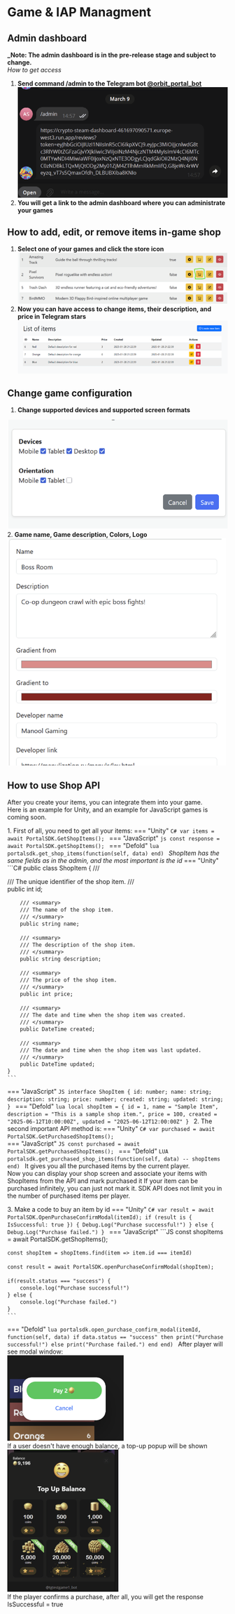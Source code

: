 # Game & IAP Managment
## Admin dashboard

**_Note: The admin dashboard is in the pre-release stage and subject to change.**  
  _How to get access_

1. **Send command /admin to the Telegram bot  [@orbit_portal_bot](https://t.me/orbit_portal_bot/)**
![Описание изображения](images/game-and-iap/1.png)  
2. **You will get a link to the admin dashboard where you can administrate your games**

## How to add, edit, or remove items in-game shop
1. **Select one of your games and click the store icon**
![Описание изображения](images/game-and-iap/2.png)  
  2. **Now you can have access to change items, their description, and price in Telegram stars**
![Описание изображения](images/game-and-iap/3.png)  
  
## Change game configuration  
  1. **Change supported devices and supported screen formats**

![Описание изображения](images/game-and-iap/4.png)  
  2. **Game name, Game description, Colors, Logo**
![Описание изображения](images/game-and-iap/5.png)  
## How to use Shop API

After you create your items, you can integrate them into your game.  
  Here is an example for Unity, and an example for JavaScript games is coming soon.  

1\. First of all, you need to get all your items:
=== "Unity"
	```C#
	var items = await PortalSDK.GetShopItems();
	```
=== "JavaScript"
	```js
 	const response = await PortalSDK.getShopItems();
	```
=== "Defold"
	```lua
    portalsdk.get_shop_items(function(self, data)
    end)
	```
_ShopItem has the same fields as in the admin, and the most important is the id_
=== "Unity"
    ```C#
    public class ShopItem
    {
        /// <summary>
        /// The unique identifier of the shop item.
        /// </summary>
        public int id;

        /// <summary>
        /// The name of the shop item.
        /// </summary>
        public string name;

        /// <summary>
        /// The description of the shop item.
        /// </summary>
        public string description;

        /// <summary>
        /// The price of the shop item.
        /// </summary>
        public int price;

        /// <summary>
        /// The date and time when the shop item was created.
        /// </summary>
        public DateTime created;

        /// <summary>
        /// The date and time when the shop item was last updated.
        /// </summary>
        public DateTime updated;
    }
    ```
=== "JavaScript"
    ```JS
    interface ShopItem {
        id: number;
        name: string;
        description: string;
        price: number;
        created: string;
        updated: string;
    }
    ```
=== "Defold"
	```lua
	local shopItem = {
	    id = 1,
	    name = "Sample Item",
	    description = "This is a sample shop item.",
	    price = 100,
	    created = "2025-06-12T10:00:00Z",
	    updated = "2025-06-12T12:00:00Z"
	}
	```
2\. The second important API method is:
=== "Unity"
    ```C#
    var purchased = await PortalSDK.GetPurchasedShopItems();
    ```  
=== "JavaScript"
    ```JS
    const purchased = await PortalSDK.getPurchasedShopItems();
    ```
=== "Defold"
	```LUA
    portalsdk.get_purchased_shop_items(function(self, data)
        -- shopItems
    end)
	```
It gives you all the purchased items by the current player.   
  Now you can display your shop screen and associate your items with ShopItems from the API and mark purchased it 
If your item can be purchased infinitely, you can just not mark it. SDK API does not limit you in the number of purchased items per player.   

3\. Make a code to buy an item by id
=== "Unity"
	```C#
	var result = await PortalSDK.OpenPurchaseConfirmModal(itemId);
	if (result is { IsSuccessful: true }) {
        Debug.Log("Purchase successful!")
    }
    else {
        Debug.Log("Purchase failed.")
    }
	```
=== "JavaScript"
	```JS
    const shopItems = await PortalSDK.getShopItems();

    const shopItem = shopItems.find(item => item.id === itemId)

	const result = await PortalSDK.openPurchaseConfirmModal(shopItem);

    if(result.status === "success") {
        console.log("Purchase successful!")
    } else {
        console.log("Purchase failed.")
    }
	```
=== "Defold"
	```lua
    portalsdk.open_purchase_confirm_modal(itemId, function(self, data)
        if data.status == "success" then
            print("Purchase successful!")
        else
            print("Purchase failed.")
        end
    end)
	```
After player will see modal window:  
  ![Описание изображения](images/game-and-iap/6.png)  
  If a user doesn't have enough balance, a top-up popup will be shown  
  ![Описание изображения](images/game-and-iap/7.png)  
  If the player confirms a purchase, after all, you will get the response IsSuccessful = true
